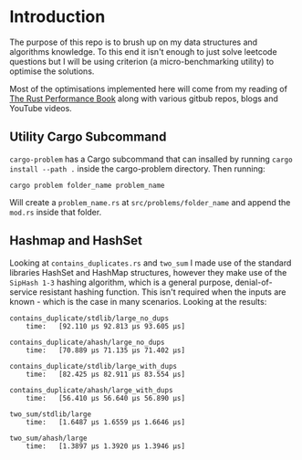# Introduction

The purpose of this repo is to brush up on my data structures and algorithms knowledge. To this end it isn't enough to just solve leetcode questions but I will be using criterion (a micro-benchmarking utility) to optimise the solutions.

Most of the optimisations implemented here will come from my reading of [The Rust Performance Book](https://nnethercote.github.io/perf-book/) along with various gitbub repos, blogs and YouTube videos.

## Utility Cargo Subcommand

`cargo-problem` has a Cargo subcommand that can insalled by running `cargo install --path .` inside the cargo-problem directory. Then running:

`cargo problem folder_name problem_name`

Will create a `problem_name.rs` at `src/problems/folder_name` and append the `mod.rs` inside that folder.

## Hashmap and HashSet

Looking at `contains_duplicates.rs` and `two_sum` I made use of the standard libraries HashSet and HashMap structures, however they make use of the `SipHash 1-3` hashing algorithm, which is a general purpose, denial-of-service resistant hashing function. This isn't required when the inputs are known - which is the case in many scenarios. Looking at the results:

```shell
contains_duplicate/stdlib/large_no_dups
    time:   [92.110 µs 92.813 µs 93.605 µs]

contains_duplicate/ahash/large_no_dups
    time:   [70.889 µs 71.135 µs 71.402 µs]

contains_duplicate/stdlib/large_with_dups
    time:   [82.425 µs 82.911 µs 83.554 µs]

contains_duplicate/ahash/large_with_dups
    time:   [56.410 µs 56.640 µs 56.890 µs]

two_sum/stdlib/large
    time:   [1.6487 µs 1.6559 µs 1.6646 µs]

two_sum/ahash/large
    time:   [1.3897 µs 1.3920 µs 1.3946 µs]
```
